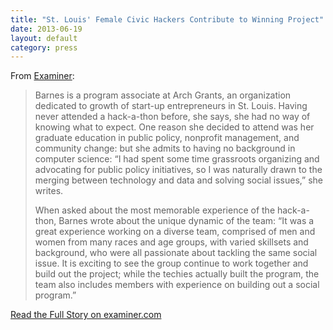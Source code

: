 ```yaml
---
title: "St. Louis' Female Civic Hackers Contribute to Winning Project"
date: 2013-06-19
layout: default
category: press
---
```

From [Examiner](http://www.examiner.com/):

> Barnes is a program associate at Arch Grants, an organization dedicated to
> growth of start-up entrepreneurs in St. Louis. Having never attended a
> hack-a-thon before, she says, she had no way of knowing what to expect. One
> reason she decided to attend was her graduate education in public policy,
> nonprofit management, and community change: but she admits to having no
> background in computer science: “I had spent some time grassroots organizing
> and advocating for public policy initiatives, so I was naturally drawn to the
> merging between technology and data and solving social issues,” she writes.
>
> When asked about the most memorable experience of the hack-a-thon, Barnes
> wrote about the unique dynamic of the team: “It was a great experience
> working on a diverse team, comprised of men and women from many races and age
> groups, with varied skillsets and background, who were all passionate about
> tackling the same social issue. It is exciting to see the group continue to
> work together and build out the project; while the techies actually built the
> program, the team also includes members with experience on building out a
> social program.”

[Read the Full Story on examiner.com](http://www.examiner.com/article/st-louis-female-civic-hackers-contribute-to-winning-project)
